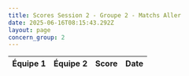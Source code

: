 ```yaml
---
title: Scores Session 2 - Groupe 2 - Matchs Aller
date: 2025-06-16T08:15:43.292Z
layout: page
concern_group: 2
---
```




| Équipe 1 | Équipe 2 | Score | Date |
|----------|----------|-------|------|

